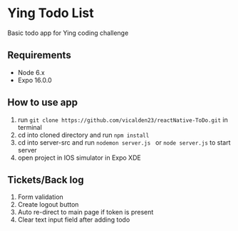 # Ying Todo List

Basic todo app for Ying coding challenge

## Requirements

- Node 6.x
- Expo 16.0.0

## How to use app

1. run `git clone https://github.com/vicalden23/reactNative-ToDo.git` in terminal
2. cd into cloned directory and run `npm install`
3. cd into server-src and run `nodemon server.js ` or `node server.js` to start server
4. open project in IOS simulator in Expo XDE

## Tickets/Back log

1. Form validation
2. Create logout button
3. Auto re-direct to main page if token is present
4. Clear text input field after adding todo
